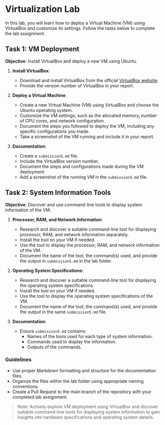 # Virtualization Lab

In this lab, you will learn how to deploy a Virtual Machine (VM) using VirtualBox and customize its settings. Follow the tasks below to complete the lab assignment.

## Task 1: VM Deployment

**Objective**: Install VirtualBox and deploy a new VM using Ubuntu.

1. **Install VirtualBox**:

   - Download and install VirtualBox from the official [VirtualBox website](https://www.virtualbox.org/).
   - Provide the version number of VirtualBox in your report.

2. **Deploy a Virtual Machine**:

   - Create a new Virtual Machine (VM) using VirtualBox and choose the Ubuntu operating system.
   - Customize the VM settings, such as the allocated memory, number of CPU cores, and network configuration.
   - Document the steps you followed to deploy the VM, including any specific configurations you made.
   - Take a screenshot of the VM running and include it in your report.

3. **Documentation**:
   - Create a `submission5.md` file.
   - Include the VirtualBox version number.
   - Document the steps and configurations made during the VM deployment.
   - Add a screenshot of the running VM in the `submission5.md` file.

## Task 2: System Information Tools

**Objective**: Discover and use command-line tools to display system information of the VM.

1. **Processor, RAM, and Network Information**:

   - Research and discover a suitable command-line tool for displaying processor, RAM, and network information separately.
   - Install the tool on your VM if needed.
   - Use the tool to display the processor, RAM, and network information of the VM.
   - Document the name of the tool, the command(s) used, and provide the output in `submission5.md` in the lab folder.

2. **Operating System Specifications**:

   - Research and discover a suitable command-line tool for displaying the operating system specifications.
   - Install the tool on your VM if needed.
   - Use the tool to display the operating system specifications of the VM.
   - Document the name of the tool, the command(s) used, and provide the output in the same `submission5.md` file.

3. **Documentation**:
   - Ensure `submission5.md` contains:
     - Names of the tools used for each type of system information.
     - Commands used to display the information.
     - Outputs of the commands.

### Guidelines

- Use proper Markdown formatting and structure for the documentation files.
- Organize the files within the lab folder using appropriate naming conventions.
- Create a Pull Request to the main branch of the repository with your completed lab assignment.

> Note: Actively explore VM deployment using VirtualBox and discover suitable command-line tools for displaying system information to gain insights into hardware specifications and operating system details.
